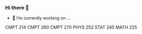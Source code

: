 ### Hi there 👋

- 🔭 I’m currently working on ...

CMPT 214
CMPT 260
CMPT 270
PHYS 252
STAT 245
MATH 225

<!--
**lucaskobashi/lucaskobashi** is a ✨ _special_ ✨ repository because its `README.md` (this file) appears on your GitHub profile.

Here are some ideas to get you started:


- 🌱 I’m currently learning ...
- 👯 I’m looking to collaborate on ...
- 🤔 I’m looking for help with ...
- 💬 Ask me about ...
- 📫 How to reach me: ...
- 😄 Pronouns: ...
- ⚡ Fun fact: ...
-->
